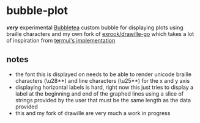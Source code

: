 # bubble-plot

***very*** experimental [Bubbletea](https://github.com/charmbracelet/bubbletea) custom bubble for displaying plots using braille characters and my own fork of [exrook/drawille-go](https://github.com/chriskim06/drawille-go) which takes a lot of inspiration from [termui's implementation](https://github.com/gizak/termui/blob/master/drawille/drawille.go)

## notes

- the font this is displayed on needs to be able to render unicode braille characters (\u28**) and line characters (\u25**) for the x and y axis
- displaying horizontal labels is hard, right now this just tries to display a label at the beginning and end of the graphed lines using a slice of strings provided by the user that must be the same length as the data provided
- this and my fork of drawille are very much a work in progress
